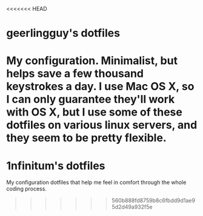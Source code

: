 <<<<<<< HEAD
# geerlingguy's dotfiles

My configuration. Minimalist, but helps save a few thousand keystrokes a day. I use Mac OS X, so I can only guarantee they'll work with OS X, but I use some of these dotfiles on various linux servers, and they seem to be pretty flexible.
=======
# 1nfinitum's dotfiles

My configuration dotfiles that help me feel in comfort through the whole coding process.
>>>>>>> 560b888fd8759b8c6fbdd9d1ae95d2d49a932f5e
